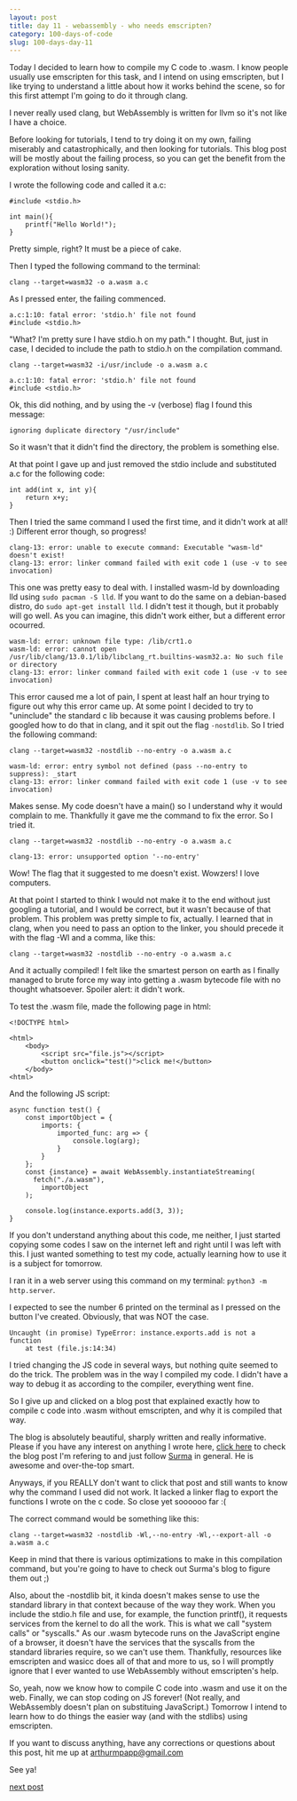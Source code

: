 ```yaml
---
layout: post
title: day 11 - webassembly - who needs emscripten?
category: 100-days-of-code
slug: 100-days-day-11
---
```


Today I decided to learn how to compile my C code to .wasm. I know people usually use emscripten for this task, and I intend on using emscripten, but I like trying to understand a little about how it works behind the scene, so for this first attempt I'm going to do it through clang. 

I never really used clang, but WebAssembly is written for llvm so it's not like I have a choice.

Before looking for tutorials, I tend to try doing it on my own, failing miserably and catastrophically, and then looking for tutorials. This blog post will be mostly about the failing process, so you can get the benefit from the exploration without losing sanity.

I wrote the following code and called it a.c:

```
#include <stdio.h> 

int main(){
    printf("Hello World!");
}
```

Pretty simple, right? It must be a piece of cake. 

Then I typed the following command to the terminal:

```
clang --target=wasm32 -o a.wasm a.c
```

As I pressed enter, the failing commenced. 

```
a.c:1:10: fatal error: 'stdio.h' file not found
#include <stdio.h>
```

"What? I'm pretty sure I have stdio.h on my path." I thought. But, just in case, I decided to include the path to stdio.h on the compilation command.

```
clang --target=wasm32 -i/usr/include -o a.wasm a.c

a.c:1:10: fatal error: 'stdio.h' file not found
#include <stdio.h>
```

Ok, this did nothing, and by using the -v (verbose) flag I found this message:

```
ignoring duplicate directory "/usr/include"
```

So it wasn't that it didn't find the directory, the problem is something else. 

At that point I gave up and just removed the stdio include and substituted a.c for the following code:

```
int add(int x, int y){
    return x+y;
}
```

Then I tried the same command I used the first time, and it didn't work at all! :) Different error though, so progress!

```
clang-13: error: unable to execute command: Executable "wasm-ld" doesn't exist!
clang-13: error: linker command failed with exit code 1 (use -v to see invocation)
```

This one was pretty easy to deal with. I installed wasm-ld by downloading lld using ```sudo pacman -S lld```. If you want to do the same on a debian-based distro, do ```sudo apt-get install lld```. I didn't test it though, but it probably will go well. As you can imagine, this didn't work either, but a different error ocourred. 

```
wasm-ld: error: unknown file type: /lib/crt1.o
wasm-ld: error: cannot open /usr/lib/clang/13.0.1/lib/libclang_rt.builtins-wasm32.a: No such file or directory
clang-13: error: linker command failed with exit code 1 (use -v to see invocation)
```

This error caused me a lot of pain, I spent at least half an hour trying to figure out why this error came up. At some point I decided to try to "uninclude" the standard c lib because it was causing problems before. I googled how to do that in clang, and it spit out the flag ```-nostdlib```. So I tried the following command:

```
clang --target=wasm32 -nostdlib --no-entry -o a.wasm a.c

wasm-ld: error: entry symbol not defined (pass --no-entry to suppress): _start
clang-13: error: linker command failed with exit code 1 (use -v to see invocation)
```

Makes sense. My code doesn't have a main() so I understand why it would complain to me. Thankfully it gave me the command to fix the error. So I tried it. 

```
clang --target=wasm32 -nostdlib --no-entry -o a.wasm a.c 

clang-13: error: unsupported option '--no-entry'
```

Wow! The flag that it suggested to me doesn't exist. Wowzers! I love computers.

At that point I started to think I would not make it to the end without just googling a tutorial, and I would be correct, but it wasn't because of that problem. This problem was pretty simple to fix, actually. I learned that in clang, when you need to pass an option to the linker, you should precede it with the flag -Wl and a comma, like this: 

```
clang --target=wasm32 -nostdlib --no-entry -o a.wasm a.c
```

And it actually compiled! I felt like the smartest person on earth as I finally managed to brute force my way into getting a .wasm bytecode file with no thought whatsoever. Spoiler alert: it didn't work. 

To test the .wasm file, made the following page in html:

```
<!DOCTYPE html>

<html>
    <body>
        <script src="file.js"></script>
        <button onclick="test()">click me!</button>
    </body>
<html>
```

And the following JS script:

```
async function test() {
    const importObject = {
        imports: {
            imported_func: arg => {
                console.log(arg);
            }
        }
    };
    const {instance} = await WebAssembly.instantiateStreaming(
      fetch("./a.wasm"),
        importObject
    );

    console.log(instance.exports.add(3, 3));
}
```

If you don't understand anything about this code, me neither, I just started copying some codes I saw on the internet left and right until I was left with this. I just wanted something to test my code, actually learning how to use it is a subject for tomorrow. 

I ran it in a web server using this command on my terminal: ```python3 -m http.server```.

I expected to see the number 6 printed on the terminal as I pressed on the button I've created. Obviously, that was NOT the case. 

```
Uncaught (in promise) TypeError: instance.exports.add is not a function
    at test (file.js:14:34)
```

I tried changing the JS code in several ways, but nothing quite seemed to do the trick. The problem was in the way I compiled my code. I didn't have a way to debug it as according to the compiler, everything went fine.

So I give up and clicked on a blog post that explained exactly how to compile c code into .wasm without emscripten, and why it is compiled that way.

The blog is absolutely beautiful, sharply written and really informative. Please if you have any interest on anything I wrote here, [click here](https://surma.dev/things/raw-wasm/) to check the blog post I'm refering to and just follow [Surma](https://surma.dev/) in general. He is awesome and over-the-top smart.

Anyways, if you REALLY don't want to click that post and still wants to know why the command I used did not work. It lacked a linker flag to export the functions I wrote on the c code. So close yet soooooo far :(

The correct command would be something like this:

```
clang --target=wasm32 -nostdlib -Wl,--no-entry -Wl,--export-all -o a.wasm a.c 
```

Keep in mind that there is various optimizations to make in this compilation command, but you're going to have to check out Surma's blog to figure them out ;)

Also, about the -nostdlib bit, it kinda doesn't makes sense to use the standard library in that context because of the way they work. When you include the stdio.h file and use, for example, the function printf(), it requests services from the kernel to do all the work. This is what we call "system calls" or "syscalls." As our .wasm bytecode runs on the JavaScript engine of a browser, it doesn't have the services that the syscalls from the standard libraries require, so we can't use them. Thankfully, resources like emscripten and wasicc does all of that and more to us, so I will promptly ignore that I ever wanted to use WebAssembly without emscripten's help. 

So, yeah, now we know how to compile C code into .wasm and use it on the web. Finally, we can stop coding on JS forever! (Not really, and WebAssembly doesn't plan on substituing JavaScript.) Tomorrow I intend to learn how to do things the easier way (and with the stdlibs) using emscripten. 

If you want to discuss anything, have any corrections or questions about this post, hit me up at arthurmpapp@gmail.com

See ya!

[next post](/blog/100-days-day-12)
